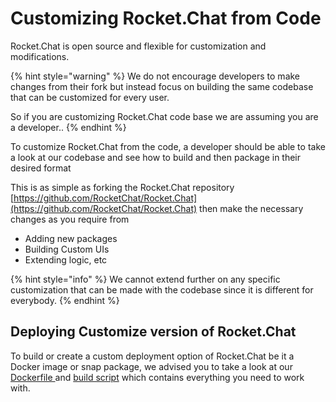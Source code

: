 # Customizing Rocket.Chat from Code

Rocket.Chat is open source and flexible for customization and modifications.

{% hint style="warning" %}
We do not encourage developers to make changes from their fork but instead focus on building the same codebase that can be customized for every user.

So if you are customizing Rocket.Chat code base we are assuming you are a developer..
{% endhint %}

To customize Rocket.Chat from the code, a developer should be able to take a look at our codebase and see how to build and then package in their desired format

&#x20;This is as simple as forking the Rocket.Chat repository [https://github.com/RocketChat/Rocket.Chat](https://github.com/RocketChat/Rocket.Chat) then make the necessary changes as you require from

* Adding new packages
* Building Custom UIs
* Extending logic, etc

{% hint style="info" %}
We cannot extend further on any specific customization that can be made with the codebase since it is different for everybody.
{% endhint %}

## Deploying Customize version of Rocket.Chat

To build or create a custom deployment option of Rocket.Chat be it a Docker image or snap package, we advised you to take a look at our [Dockerfile ](customizing-rocket.chat-from-code.md#undefined)and [build script](customizing-rocket.chat-from-code.md#undefined) which contains everything you need to work with.
